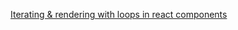 <!-- TITLE: Reactjs -->
<!-- SUBTITLE: A quick summary of Reactjs -->

[Iterating & rendering with loops in react components](iterating-rendering-with-loops-in-react-components)